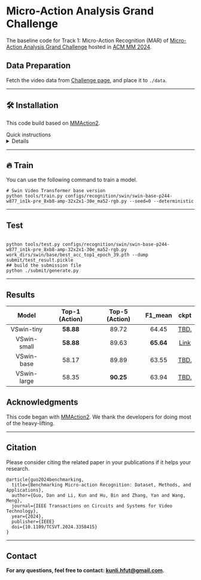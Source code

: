 # Micro-Action Analysis Grand Challenge

The baseline code for Track 1: Micro-Action Recognition (MAR) of [Micro-Action Analysis Grand Challenge](https://sites.google.com/view/micro-action) hosted in [ACM MM 2024](https://2024.acmmm.org/). 

## Data Preparation

Fetch the video data from [Challenge page](https://sites.google.com/view/micro-action/challenge/data), and place it to `./data`.

---

## 🛠️ Installation
This code build based on [MMAction2](https://github.com/open-mmlab/mmaction2). 
<summary>Quick instructions</summary>
<details close>

```shell
conda create --name openmmlab python=3.8 -y
conda activate openmmlab
conda install pytorch torchvision -c pytorch  # This command will automatically install the latest version PyTorch and cudatoolkit, please check whether they match your environment.
pip install -U openmim
mim install mmengine
mim install mmcv
mim install mmdet  # optional
mim install mmpose  # optional
git clone https://github.com/VUT-HFUT/MAC_2024_baseline.git
cd MAC_2024_baseline/MAR/mmaction2
pip install -v -e .
```
</details>

---

## 🔥 Train
You can use the following command to train a model.
```shell
# Swin Video Transformer base version
python tools/train.py configs/recognition/swin/swin-base-p244-w877_in1k-pre_8xb8-amp-32x2x1-30e_ma52-rgb.py --seed=0 --deterministic
```
---
## Test

```shell

python tools/test.py configs/recognition/swin/swin-base-p244-w877_in1k-pre_8xb8-amp-32x2x1-30e_ma52-rgb.py work_dirs/swin/base/best_acc_top1_epoch_39.pth --dump submit/test_result.pickle
## build the submission file
python ./submit/generate.py
```
---
## Results

| Model | Top-1 (Action) | Top-5 (Action) | F1_mean | ckpt |
| :-: | :-: | :-: | :-: | :-: |
| VSwin-tiny | **58.88** | 89.72 | 64.45| [TBD.](https://) |
| VSwin-small |**58.88** | 89.63 | **65.64**| [Link](https://drive.google.com/file/d/1a_4vyLWPIcpHmNUO7kKO72I1sjIMyEIm/view?usp=sharing) |
| VSwin-base |58.17 | 89.89 | 63.55| [TBD.](https://) |
| VSwin-large |58.35 | **90.25** | 63.94| [TBD.](https://) |

## Acknowledgments
This code began with [MMAction2](https://github.com/open-mmlab/mmaction2). We thank the developers for doing most of the heavy-lifting.

---
## Citation
Please consider citing the related paper in your publications if it helps your research.
```
@article{guo2024benchmarking,
  title={Benchmarking Micro-action Recognition: Dataset, Methods, and Applications},
  author={Guo, Dan and Li, Kun and Hu, Bin and Zhang, Yan and Wang, Meng},
  journal={IEEE Transactions on Circuits and Systems for Video Technology},
  year={2024},
  publisher={IEEE}
  doi={10.1109/TCSVT.2024.3358415}
}
```
---

## Contact
**For any questions, feel free to contact: [kunli.hfut@gmail.com](mailto:kunli.hfut@gmail.com?subject=Micro-Action%20Grand%20Chanllenge).**
